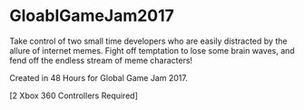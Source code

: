 # GloablGameJam2017

Take control of two small time developers who are easily distracted by the allure of internet memes. Fight off temptation to lose some brain waves, and fend off the endless stream of meme characters! 

Created in 48 Hours for Global Game Jam 2017.

[2 Xbox 360 Controllers Required]